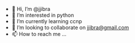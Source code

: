 - 👋 Hi, I’m @jjibra
- 👀 I’m interested in python
- 🌱 I’m currently learning ccnp
- 💞️ I’m looking to collaborate on jjibra@gmail.com
- 📫 How to reach me ...

<!---
jjibra/jjibra is a ✨ special ✨ repository because its `README.md` (this file) appears on your GitHub profile.
You can click the Preview link to take a look at your changes.
--->
